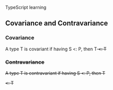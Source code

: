 TypeScript learning

## Covariance and Contravariance

### Covariance

A type T is covariant if having S <: P, then T<S> <: T<P>

### Contravariance

A type T is contravariant if having S <: P, then T<P> <: T<S>